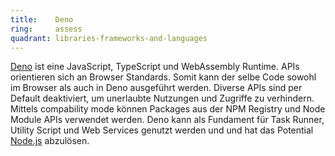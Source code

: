 ```yaml
---
title:    Deno  
ring:     assess  
quadrant: libraries-frameworks-and-languages
---
```


[Deno][deno] ist eine JavaScript, TypeScript und WebAssembly Runtime. APIs orientieren sich an Browser
Standards. Somit kann der selbe Code sowohl im Browser als auch in Deno ausgeführt werden. Diverse APIs sind per Default
deaktiviert, um unerlaubte Nutzungen und Zugriffe zu verhindern. Mittels compability mode können Packages aus der NPM
Registry und Node Module APIs verwendet werden. Deno kann als Fundament für Task Runner, Utility Script und Web Services
genutzt werden und und hat das Potential [Node.js][node] abzulösen.

[deno]: https://deno.land/
[node]: https://nodejs.org/de/about/